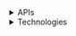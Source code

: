 <details>
  <summary>APIs</summary>
    
  ## 1. PRODUCT

1. List all products
```text
GET : http://localhost:8083/api/v1/products
```

```json
[
    {
        "id": 1,
        "productName": "İphone 14 Pro +",
        "productPrice": 45000.0,
        "productCategory": "ELECTRONICS",
        "productStock": 10,
        "productDescription": "İphone 14 Pro + ,256 GB, Deep Purple",
        "productImageUrl": ""
    },
    {
        "id": 3,
        "productName": "Matte Lipstick",
        "productPrice": 100.0,
        "productCategory": "BEAUTY",
        "productStock": 50,
        "productDescription": null,
        "productImageUrl": null
    },
    {
        "id": 4,
        "productName": "Crime And Punishment",
        "productPrice": 50.0,
        "productCategory": "BOOKS",
        "productStock": 5,
        "productDescription": null,
        "productImageUrl": null
    },
    {
        "id": 5,
        "productName": "Lipstick",
        "productPrice": 60.0,
        "productCategory": "BEAUTY",
        "productStock": 20,
        "productDescription": null,
        "productImageUrl": null
    },
    {
        "id": 6,
        "productName": "APPLE MNWA3TU/A MacBook Pro",
        "productPrice": 92999.0,
        "productCategory": "ELECTRONICS",
        "productStock": 5,
        "productDescription": "M2 MAX/12CPU/38GPU/32GB RAM/1TBSSD/Uzay Grisi",
        "productImageUrl": ""
    }
]
```
2. Save product
```text
POST : http://localhost:8083/api/v1/products
```
```json
{
"productName":"APPLE MNWA3TU/A MacBook Pro",
"productPrice":92999,
"productCategory":"ELECTRONICS",
"productStock":5,
"productDescription":"M2 MAX/12CPU/38GPU/32GB RAM/1TBSSD/Uzay Grisi",
"productImageUrl":""
}
```
3. Get product by product id
```text
GET : http://localhost:8083/api/v1/products/{id}
```

```json
{
    "id": 6,
    "productName": "APPLE MNWA3TU/A MacBook Pro",
    "productPrice": 92999.0,
    "productCategory": "ELECTRONICS",
    "productStock": 5,
    "productDescription": "M2 MAX/12CPU/38GPU/32GB RAM/1TBSSD/Uzay Grisi",
    "productImageUrl": ""
}
```
4. Delete product
```text
DELETE : http://localhost:8083/api/v1/products/{id}
```
## 2. Client
1. List all clients
```text
GET : http://localhost:8083/api/v1/clients
```

```json
[
  {
    "fullName": "Sinem Türkçü",
    "email": "sinemturkcu@gmail.com",
    "phoneNumber": "5559995858",
    "enumClientType": "USER"
  },
  {
    "fullName": "İrem Akpınar",
    "email": "irem@gmail.com",
    "phoneNumber": "1111525685",
    "enumClientType": "USER"
  },
  {
    "fullName": "DrinaCompany",
    "email": "drina@gmail.com",
    "phoneNumber": "5557774414",
    "enumClientType": "COMPANY"
  }
]
```
2. Get client by client id
```text
GET : http://localhost:8083/api/v1/clients/{id}
```

```json
{
    "fullName": "Sinem Türkçü",
    "email": "sinemturkcu@gmail.com",
    "phoneNumber": "5559995858",
    "enumClientType": "USER"
}
```
3. Save client
```text
POST : http://localhost:8083/api/v1/clients
```

```json
request:
{
"fullName":"Işın Su",
"email":"isinsu@gmail.com",
"phoneNumber":"1111111111",
"enumClientType":"USER"

}
```
```json
response:
{
"id": 1,
"productName": "APPLE MNWA3TU/A MacBook Pro",
"productPrice": 92999.0,
"productCategory": "ELECTRONICS",
"productStock": 5,
"productDescription": "M2 MAX/12CPU/38GPU/32GB RAM/1TBSSD/Uzay Grisi",
"productImageUrl": ""
}
```
```json
response:
{
"data": {
"fullName": "Işın Su",
"email": "isinsu@gmail.com",
"phoneNumber": "1111111111",
"enumClientType": "USER"
},
"responseDate": "2023-05-27T16:57:03.1049662",
"messages": null,
"success": true
}
```
4. Get client by client name
```text
GET : http://localhost:8083/api/v1/clients/client?clientName=Işın Su
```

```json
{
    "fullName": "Işın Su",
    "email": "isinsu@gmail.com",
    "phoneNumber": "1111111111",
    "enumClientType": "USER"
}
```

5. Delete client by client id
```text
DELETE :  http://localhost:8083/api/v1/clients/{id}
```
  
## 2. Comment
1. List all comments
```text
GET : http://localhost:8083/api/v1/comments
```

```json
[
  {
    "id": 1,
    "comment": "This phone is so good :)",
    "productId": 1,
    "clientId": 1
  },
  {
    "id": 2,
    "comment": "I think so expensive",
    "productId": 1,
    "clientId": 2
  }
]
```
2. Get comment by comment id
```text
GET : http://localhost:8083/api/v1/comments/1
```

```json
{
  "id": 1,
  "comment": "This phone is so good :)",
  "productId": 1,
  "clientId": 1
}
```

3. Save comment
```text
POST : http://localhost:8083/api/v1/comments
```

```json
Request: 
{
    "comment":"This phone is so good :)",
    "productId":1,
    "clientId":1
}
```
```json
Response:
{
  "id": 1,
  "comment": "This phone is so good :)",
  "productId": 1,
  "clientId": 1
}
```
4. Get comments by client id
```text
   http://localhost:8083/api/v1/comments/client?clientId=1
```

```json
[
    {
        "id": 1,
        "comment": "This phone is so good :)",
        "productId": 1,
        "clientId": 1
    }
]
```
5. Get comments by product id
```text
GET http://localhost:8083/api/v1/comments/product?productId=1
```

```json
[
    {
        "id": 1,
        "comment": "This phone is so good :)",
        "productId": 1,
        "clientId": 1
    },
    {
        "id": 2,
        "comment": "I think so expensive",
        "productId": 1,
        "clientId": 2
    }
]
```
6. Delete comment
```text
DELETE : http://localhost:8083/api/v1/comments/{id} 
```
</details>

<details>
<summary>Technologies</summary>
 <br>
  
 - Spring Boot (3.1.0)
 -  MySQL
 -  Hibernate
 -  MapStruct
 - Lombok
  
</details>

